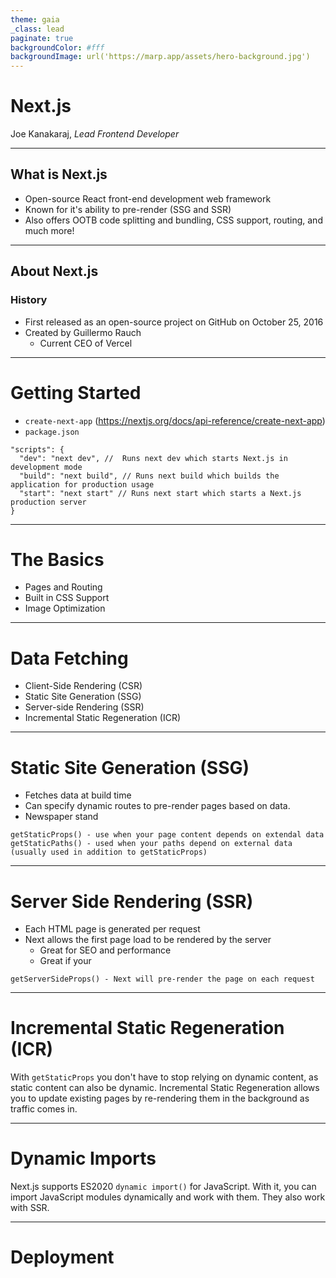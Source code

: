 ```yaml
---
theme: gaia
_class: lead
paginate: true
backgroundColor: #fff
backgroundImage: url('https://marp.app/assets/hero-background.jpg')
---
```


# Next.js

Joe Kanakaraj, *Lead Frontend Developer*

---

## What is Next.js

- Open-source React front-end development web framework
- Known for it's ability to pre-render (SSG and SSR)
- Also offers OOTB code splitting and bundling, CSS support, routing, and much more!

---

## About Next.js
### History
- First released as an open-source project on GitHub on October 25, 2016
- Created by Guillermo Rauch
    - Current CEO of Vercel

---
# Getting Started

- `create-next-app` (https://nextjs.org/docs/api-reference/create-next-app)
- `package.json`
```
"scripts": {
  "dev": "next dev", //  Runs next dev which starts Next.js in development mode
  "build": "next build", // Runs next build which builds the application for production usage
  "start": "next start" // Runs next start which starts a Next.js production server
}
```
---

# The Basics

- Pages and Routing
- Built in CSS Support
- Image Optimization


---
# Data Fetching
- Client-Side Rendering (CSR)
- Static Site Generation (SSG)
- Server-side Rendering (SSR)
- Incremental Static Regeneration (ICR)

---
# Static Site Generation (SSG)

- Fetches data at build time
- Can specify dynamic routes to pre-render pages based on data. 
- Newspaper stand

```
getStaticProps() - use when your page content depends on extendal data
getStaticPaths() - used when your paths depend on external data (usually used in addition to getStaticProps) 
```

___
# Server Side Rendering (SSR)
- Each HTML page is generated per request
- Next allows the first page load to be rendered by the server 
  - Great for SEO and performance
  - Great if your 
  
``` 
getServerSideProps() - Next will pre-render the page on each request
```

___
# Incremental Static Regeneration (ICR)
With `getStaticProps` you don't have to stop relying on dynamic content, as static content can also be dynamic. Incremental Static Regeneration allows you to update existing pages by re-rendering them in the background as traffic comes in.

___
# Dynamic Imports
Next.js supports ES2020 `dynamic import()` for JavaScript. With it, you can import JavaScript modules dynamically and work with them. They also work with SSR.

___
# Deployment


